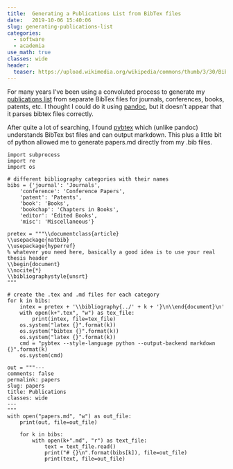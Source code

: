 ```yaml
---
title:  Generating a Publications List from BibTex files
date:   2019-10-06 15:40:06 
slug: generating-publications-list
categories: 
  - software
  - academia
use_math: true
classes: wide
header:
  teaser: https://upload.wikimedia.org/wikipedia/commons/thumb/3/30/BibTeX_logo.svg/320px-BibTeX_logo.svg.png
---
```


For many years I've been using a convoluted process to generate my 
[publications list](/assets/papers) from separate BibTex files for
journals, conferences, books, patents, etc. I thought I could do it
using [pandoc](https://pandoc.org/), but it doesn't appear that it
parses bibtex files correctly.

After quite a lot of searching, I found [pybtex](https://pybtex.org/) 
which (unlike pandoc) understands BibTex bst files and can output
markdown. This plus a little bit of python allowed me to generate
papers.md directly from my .bib files.

~~~~
import subprocess
import re
import os

# different bibliography categories with their names
bibs = {'journal': 'Journals',
    'conference': 'Conference Papers',
    'patent': 'Patents',
    'book': 'Books',
    'bookchap': 'Chapters in Books',
    'editor': 'Edited Books',
    'misc': 'Miscellaneous'}

pretex = """\\documentclass{article}
\\usepackage{natbib}
\\usepackage{hyperref}
% whatever you need here, basically a good idea is to use your real thesis header
\\begin{document}
\\nocite{*}
\\bibliographystyle{unsrt}
"""

# create the .tex and .md files for each category
for k in bibs:
    intex = pretex + '\\bibliography{../' + k + '}\n\\end{document}\n'
    with open(k+".tex", "w") as tex_file:
        print(intex, file=tex_file)
    os.system("latex {}".format(k))
    os.system("bibtex {}".format(k))
    os.system("latex {}".format(k))
    cmd = "pybtex --style-language python --output-backend markdown {}".format(k)
    os.system(cmd)

out = """---
comments: false
permalink: papers
slug: papers
title: Publications
classes: wide
---
"""
with open("papers.md", "w") as out_file:
    print(out, file=out_file)

    for k in bibs:
        with open(k+".md", "r") as text_file:
            text = text_file.read()
            print("# {}\n".format(bibs[k]), file=out_file)
            print(text, file=out_file)
~~~~
